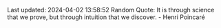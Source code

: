Last updated: 2024-04-02 13:58:52
Random Quote: It is through science that we prove, but through intuition that we discover. - Henri Poincaré